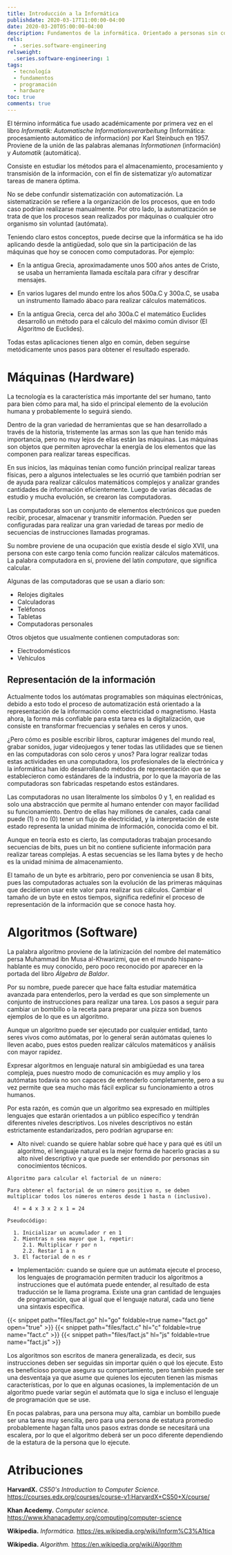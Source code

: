 ```yaml
---
title: Introducción a la Informática
publishdate: 2020-03-17T11:00:00-04:00
date: 2020-03-20T05:00:00-04:00
description: Fundamentos de la informática. Orientado a personas sin conocimiento previo, pero también puede ser interesante para los que ya están familiarizados con la tecnología.
rels:
  - .series.software-engineering
relsweight:
  .series.software-engineering: 1
tags:
  - tecnología
  - fundamentos
  - programación
  - hardware
toc: true
comments: true
---
```


El término informática fue usado académicamente por primera vez en el libro
*Informatik: Automatische Informationsverarbeitung* (Informática: procesamiento
automático de información) por Karl Steinbuch en 1957. Proviene de la unión de
las palabras alemanas *Informationen* (información) y *Automatik* (automática).

Consiste en estudiar los métodos para el almacenamiento, procesamiento y
transmisión de la información, con el fin de sistematizar y/o automatizar
tareas de manera óptima.

No se debe confundir sistematización con automatización. La sistematización se
refiere a la organización de los procesos, que en todo caso podrían realizarse
manualmente. Por otro lado, la automatización se trata de que los procesos sean
realizados por máquinas o cualquier otro organismo sin voluntad (autómata).

Teniendo claro estos conceptos, puede decirse que la informática se ha ido
aplicando desde la antigüedad, solo que sin la participación de las máquinas
que hoy se conocen como computadoras. Por ejemplo:

* En la antigua Grecia, aproximadamente unos 500 años antes de Cristo, se usaba
  un herramienta llamada escítala para cifrar y descifrar mensajes.

* En varios lugares del mundo entre los años 500a.C y 300a.C, se usaba un
  instrumento llamado ábaco para realizar cálculos matemáticos.

* En la antigua Grecia, cerca del año 300a.C el matemático Euclides desarrolló
  un método para el cálculo del máximo común divisor (El Algoritmo de
  Euclides).

Todas estas aplicaciones tienen algo en común, deben seguirse metódicamente
unos pasos para obtener el resultado esperado.

# Máquinas (Hardware)

La tecnología es la característica más importante del ser humano, tanto para
bien cómo para mal, ha sido el principal elemento de la evolución humana y
probablemente lo seguirá siendo.

Dentro de la gran variedad de herramientas que se han desarrollado a través de
la historia, tristemente las armas son las que han tenido más importancia, pero
no muy lejos de ellas están las máquinas. Las máquinas son objetos que permiten
aprovechar la energía de los elementos que las componen para realizar tareas
específicas. 

En sus inicios, las máquinas tenían como función principal realizar tareas
físicas, pero a algunos intelectuales se les ocurrió que también podrían ser de
ayuda para realizar cálculos matemáticos complejos y analizar grandes
cantidades de información eficientemente. Luego de varias décadas de estudio y
mucha evolución, se crearon las computadoras.

Las computadoras son un conjunto de elementos electrónicos que pueden recibir,
procesar, almacenar y transmitir información. Pueden ser configuradas para
realizar una gran variedad de tareas por medio de secuencias de instrucciones
llamadas programas.

Su nombre proviene de una ocupación que existía desde el siglo XVII, una
persona con este cargo tenía como función realizar cálculos matemáticos. La
palabra computadora en sí, proviene del latín *computare*, que significa
calcular.

Algunas de las computadoras que se usan a diario son:

* Relojes digitales
* Calculadoras
* Teléfonos
* Tabletas
* Computadoras personales

Otros objetos que usualmente contienen computadoras son:

* Electrodomésticos
* Vehículos

## Representación de la información

Actualmente todos los autómatas programables son máquinas electrónicas, debido
a esto todo el proceso de automatización está orientado a la representación de
la información como electricidad o magnetismo. Hasta ahora, la forma más
confiable para esta tarea es la digitalización, que consiste en transformar
frecuencias y señales en ceros y unos.

¿Pero cómo es posible escribir libros, capturar imágenes del mundo real, grabar
sonidos, jugar videojuegos y tener todas las utilidades que se tienen en las
computadoras con solo ceros y unos? Para lograr realizar todas estas
actividades en una computadora, los profesionales de la electrónica y la
informática han ido desarrollando métodos de representación que se
establecieron como estándares de la industria, por lo que la mayoría de las
computadoras son fabricadas respetando estos estándares.

Las computadoras no usan literalmente los símbolos 0 y 1, en realidad es solo
una abstracción que permite al humano entender con mayor facilidad su
funcionamiento. Dentro de ellas hay millones de canales, cada canal puede (1) o
no (0) tener un flujo de electricidad, y la interpretación de este estado
representa la unidad mínima de información, conocida como el bit.

Aunque en teoría esto es cierto, las computadoras trabajan procesando
secuencias de bits, pues un bit no contiene suficiente información para
realizar tareas complejas. A estas secuencias se les llama bytes y de hecho es
la unidad mínima de almacenamiento.

El tamaño de un byte es arbitrario, pero por conveniencia se usan 8 bits, pues
las computadoras actuales son la evolución de las primeras máquinas que
decidieron usar este valor para realizar sus cálculos. Cambiar el tamaño de un
byte en estos tiempos, significa redefinir el proceso de representación de la
información que se conoce hasta hoy.

# Algoritmos (Software)

La palabra algoritmo proviene de la latinización del nombre del matemático
persa Muhammad ibn Musa al-Khwarizmi, que en el mundo hispano-hablante es muy
conocido, pero poco reconocido por aparecer en la portada del libro *Álgebra de
Baldor*.

Por su nombre, puede parecer que hace falta estudiar matemática avanzada para
entenderlos, pero la verdad es que son simplemente un conjunto de instrucciones
para realizar una tarea. Los pasos a seguir para cambiar un bombillo o la
receta para preparar una pizza son buenos ejemplos de lo que es un algoritmo.

Aunque un algoritmo puede ser ejecutado por cualquier entidad, tanto seres
vivos como autómatas, por lo general serán autómatas quienes lo lleven acabo,
pues estos pueden realizar cálculos matemáticos y análisis con mayor rapidez.

Expresar algoritmos en lenguaje natural sin ambigüedad es una tarea compleja,
pues nuestro modo de comunicación es muy amplio y los autómatas todavía no son
capaces de entenderlo completamente, pero a su vez permite que sea mucho más
fácil explicar su funcionamiento a otros humanos.

Por esta razón, es común que un algoritmo sea expresado en múltiples lenguajes
que estarán orientados a un público específico y tendrán diferentes niveles
descriptivos. Los niveles descriptivos no están estrictamente estandarizados,
pero podrían agruparse en:

* Alto nivel: cuando se quiere hablar sobre qué hace y para qué es útil un
  algoritmo, el lenguaje natural es la mejor forma de hacerlo gracias a su alto
  nivel descriptivo y a que puede ser entendido por personas sin conocimientos
  técnicos.

```
Algoritmo para calcular el factorial de un número:

Para obtener el factorial de un número positivo n, se deben
multiplicar todos los números enteros desde 1 hasta n (inclusivo).

  4! = 4 x 3 x 2 x 1 = 24

Pseudocódigo:

  1. Inicializar un acumulador r en 1
  2. Mientras n sea mayor que 1, repetir:
     2.1. Multiplicar r por n
     2.2. Restar 1 a n
  3. El factorial de n es r
```

* Implementación: cuando se quiere que un autómata ejecute el proceso, los
  lenguajes de programación permiten traducir los algoritmos a instrucciones
  que el autómata puede entender, al resultado de esta traducción se le llama
  programa. Existe una gran cantidad de lenguajes de programación, que al igual
  que el lenguaje natural, cada uno tiene una sintaxis específica.

{{< snippet path="files/fact.go" hl="go" foldable=true name="fact.go" open="true" >}}
{{< snippet path="files/fact.c" hl="c" foldable=true name="fact.c" >}}
{{< snippet path="files/fact.js" hl="js" foldable=true name="fact.js" >}}

Los algoritmos son escritos de manera generalizada, es decir, sus instrucciones
deben ser seguidas sin importar quién o qué los ejecute. Esto es beneficioso
porque asegura su comportamiento, pero también puede ser una desventaja ya que
asume que quienes los ejecuten tienen las mismas características, por lo que
en algunas ocasiones, la implementación de un algoritmo puede variar según el
autómata que lo siga e incluso el lenguaje de programación que se use.

En pocas palabras, para una persona muy alta, cambiar un bombillo puede ser una
tarea muy sencilla, pero para una persona de estatura promedio probablemente
hagan falta unos pasos extras donde se necesitará una escalera, por lo que el
algoritmo deberá ser un poco diferente dependiendo de la estatura de la persona
que lo ejecute.

# Atribuciones

**HarvardX.** *CS50's Introduction to Computer Science.* <https://courses.edx.org/courses/course-v1:HarvardX+CS50+X/course/>

**Khan Acedemy.** *Computer science.* <https://www.khanacademy.org/computing/computer-science>

**Wikipedia.** *Informática.* <https://es.wikipedia.org/wiki/Inform%C3%A1tica>

**Wikipedia.** *Algorithm.* <https://en.wikipedia.org/wiki/Algorithm>


